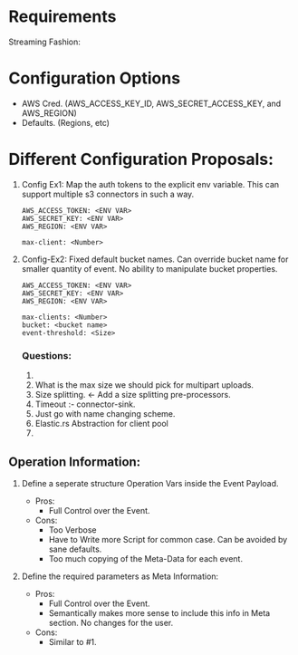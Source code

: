 # Requirements

Streaming Fashion:

# Configuration Options
- AWS Cred. (AWS_ACCESS_KEY_ID, AWS_SECRET_ACCESS_KEY, and AWS_REGION)
- Defaults. (Regions, etc)



# Different Configuration Proposals:

1. Config Ex1:
   Map the auth tokens to the explicit env variable. This can support multiple s3 connectors in such a way.
   ```
   AWS_ACCESS_TOKEN: <ENV VAR>
   AWS_SECRET_KEY: <ENV VAR>
   AWS_REGION: <ENV VAR>
   
   max-client: <Number>
   ```

2. Config-Ex2:
    Fixed default bucket names.
    Can override bucket name for smaller quantity of event.
    No ability to manipulate bucket properties.
   ```
   AWS_ACCESS_TOKEN: <ENV VAR>
   AWS_SECRET_KEY: <ENV VAR>
   AWS_REGION: <ENV VAR>
   
   max-clients: <Number>
   bucket: <bucket name>
   event-threshold: <Size>
   ```

   ### Questions: 
   1. 
   2. What is the max size we should pick for multipart uploads.
   3. Size splitting. <- Add a size splitting pre-processors.
   4. Timeout :- connector-sink.
   5. Just go with name changing scheme.
   6. Elastic.rs Abstraction for client pool
   7. 


## Operation Information:
1. Define a seperate structure Operation Vars inside the Event Payload.
   - Pros:
     - Full Control over the Event.
   - Cons:
     - Too Verbose
     - Have to Write more Script for common case. Can be avoided by sane defaults.
     - Too much copying of the Meta-Data for each event.

2. Define the required parameters as Meta Information:
   - Pros:
     - Full Control over the Event. 
     - Semantically makes more sense to include this info in Meta section. No changes for the user.
   - Cons:
     - Similar to #1.
   
